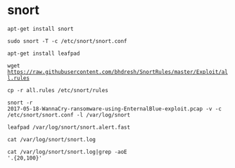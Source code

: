 # snort

<code>apt-get install snort</code><br>

<code>sudo snort -T -c /etc/snort/snort.conf</code><br>

<code>apt-get install leafpad</code><br>

<code>wget https://raw.githubusercontent.com/bhdresh/SnortRules/master/Exploit/all.rules</code><br>

<code>cp -r all.rules /etc/snort/rules</code><br>

<code>snort -r 2017-05-18-WannaCry-ransomware-using-EnternalBlue-exploit.pcap -v -c /etc/snort/snort.conf -l /var/log/snort</code><br>

<code>leafpad /var/log/snort/snort.alert.fast</code><br>

<code>cat /var/log/snort/snort.log</code><br>

<code>cat /var/log/snort/snort.log|grep -aoE '.{20,100}'</code><br>

